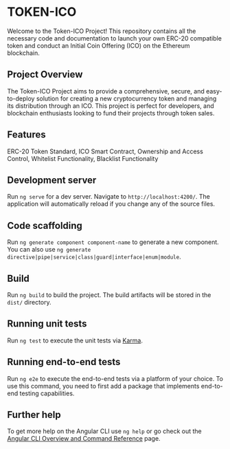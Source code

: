 # TOKEN-ICO

Welcome to the Token-ICO Project! This repository contains all the necessary code and documentation to launch your own ERC-20 compatible token and conduct an Initial Coin Offering (ICO) on the Ethereum blockchain.

## Project Overview
The Token-ICO Project aims to provide a comprehensive, secure, and easy-to-deploy solution for creating a new cryptocurrency token and managing its distribution through an ICO. This project is perfect for developers, and blockchain enthusiasts looking to fund their projects through token sales.

## Features
ERC-20 Token Standard,
ICO Smart Contract,
Ownership and Access Control,
Whitelist Functionality,
Blacklist Functionality


## Development server

Run `ng serve` for a dev server. Navigate to `http://localhost:4200/`. The application will automatically reload if you change any of the source files.

## Code scaffolding

Run `ng generate component component-name` to generate a new component. You can also use `ng generate directive|pipe|service|class|guard|interface|enum|module`.

## Build

Run `ng build` to build the project. The build artifacts will be stored in the `dist/` directory.

## Running unit tests

Run `ng test` to execute the unit tests via [Karma](https://karma-runner.github.io).

## Running end-to-end tests

Run `ng e2e` to execute the end-to-end tests via a platform of your choice. To use this command, you need to first add a package that implements end-to-end testing capabilities.

## Further help

To get more help on the Angular CLI use `ng help` or go check out the [Angular CLI Overview and Command Reference](https://angular.io/cli) page.
